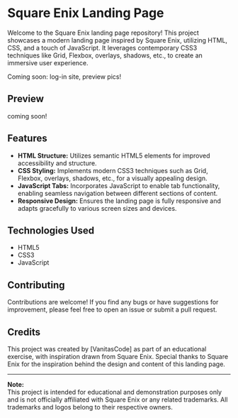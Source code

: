 # Square Enix Landing Page

Welcome to the Square Enix landing page repository! This project showcases a modern landing page inspired by Square Enix, utilizing HTML, CSS, and a touch of JavaScript. It leverages contemporary CSS3 techniques like Grid, Flexbox, overlays, shadows, etc., to create an immersive user experience.

Coming soon: log-in site, preview pics!

## Preview
coming soon!

## Features

- **HTML Structure:** Utilizes semantic HTML5 elements for improved accessibility and structure.
- **CSS Styling:** Implements modern CSS3 techniques such as Grid, Flexbox, overlays, shadows, etc., for a visually appealing design.
- **JavaScript Tabs:** Incorporates JavaScript to enable tab functionality, enabling seamless navigation between different sections of content.
- **Responsive Design:** Ensures the landing page is fully responsive and adapts gracefully to various screen sizes and devices.

## Technologies Used

- HTML5
- CSS3
- JavaScript

## Contributing

Contributions are welcome! If you find any bugs or have suggestions for improvement, please feel free to open an issue or submit a pull request.

## Credits

This project was created by [VanitasCode] as part of an educational exercise, with inspiration drawn from Square Enix. Special thanks to Square Enix for the inspiration behind the design and content of this landing page.

---

**Note:**  
This project is intended for educational and demonstration purposes only and is not officially affiliated with Square Enix or any related trademarks. All trademarks and logos belong to their respective owners.
